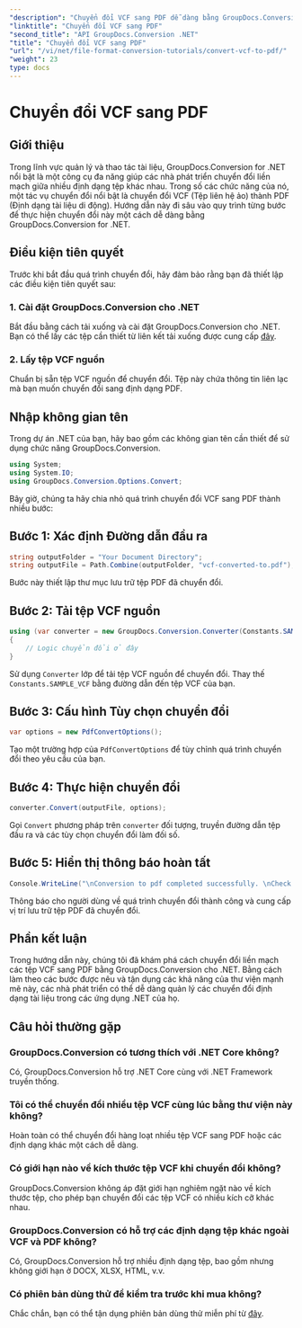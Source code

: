 ```yaml
---
"description": "Chuyển đổi VCF sang PDF dễ dàng bằng GroupDocs.Conversion for .NET. Đơn giản hóa các tác vụ quản lý tài liệu của bạn bằng giải pháp trực quan này."
"linktitle": "Chuyển đổi VCF sang PDF"
"second_title": "API GroupDocs.Conversion .NET"
"title": "Chuyển đổi VCF sang PDF"
"url": "/vi/net/file-format-conversion-tutorials/convert-vcf-to-pdf/"
"weight": 23
type: docs
---
```

# Chuyển đổi VCF sang PDF

## Giới thiệu
Trong lĩnh vực quản lý và thao tác tài liệu, GroupDocs.Conversion for .NET nổi bật là một công cụ đa năng giúp các nhà phát triển chuyển đổi liền mạch giữa nhiều định dạng tệp khác nhau. Trong số các chức năng của nó, một tác vụ chuyển đổi nổi bật là chuyển đổi VCF (Tệp liên hệ ảo) thành PDF (Định dạng tài liệu di động). Hướng dẫn này đi sâu vào quy trình từng bước để thực hiện chuyển đổi này một cách dễ dàng bằng GroupDocs.Conversion for .NET.
## Điều kiện tiên quyết
Trước khi bắt đầu quá trình chuyển đổi, hãy đảm bảo rằng bạn đã thiết lập các điều kiện tiên quyết sau:
### 1. Cài đặt GroupDocs.Conversion cho .NET
Bắt đầu bằng cách tải xuống và cài đặt GroupDocs.Conversion cho .NET. Bạn có thể lấy các tệp cần thiết từ liên kết tải xuống được cung cấp [đây](https://releases.groupdocs.com/conversion/net/).
### 2. Lấy tệp VCF nguồn
Chuẩn bị sẵn tệp VCF nguồn để chuyển đổi. Tệp này chứa thông tin liên lạc mà bạn muốn chuyển đổi sang định dạng PDF.

## Nhập không gian tên
Trong dự án .NET của bạn, hãy bao gồm các không gian tên cần thiết để sử dụng chức năng GroupDocs.Conversion.

```csharp
using System;
using System.IO;
using GroupDocs.Conversion.Options.Convert;
```

Bây giờ, chúng ta hãy chia nhỏ quá trình chuyển đổi VCF sang PDF thành nhiều bước:
## Bước 1: Xác định Đường dẫn đầu ra
```csharp
string outputFolder = "Your Document Directory";
string outputFile = Path.Combine(outputFolder, "vcf-converted-to.pdf");
```
Bước này thiết lập thư mục lưu trữ tệp PDF đã chuyển đổi.
## Bước 2: Tải tệp VCF nguồn
```csharp
using (var converter = new GroupDocs.Conversion.Converter(Constants.SAMPLE_VCF))
{
    // Logic chuyển đổi ở đây
}
```
Sử dụng `Converter` lớp để tải tệp VCF nguồn để chuyển đổi. Thay thế `Constants.SAMPLE_VCF` bằng đường dẫn đến tệp VCF của bạn.
## Bước 3: Cấu hình Tùy chọn chuyển đổi
```csharp
var options = new PdfConvertOptions();
```
Tạo một trường hợp của `PdfConvertOptions` để tùy chỉnh quá trình chuyển đổi theo yêu cầu của bạn.
## Bước 4: Thực hiện chuyển đổi
```csharp
converter.Convert(outputFile, options);
```
Gọi `Convert` phương pháp trên `converter` đối tượng, truyền đường dẫn tệp đầu ra và các tùy chọn chuyển đổi làm đối số.
## Bước 5: Hiển thị thông báo hoàn tất
```csharp
Console.WriteLine("\nConversion to pdf completed successfully. \nCheck output in {0}", outputFolder);
```
Thông báo cho người dùng về quá trình chuyển đổi thành công và cung cấp vị trí lưu trữ tệp PDF đã chuyển đổi.

## Phần kết luận
Trong hướng dẫn này, chúng tôi đã khám phá cách chuyển đổi liền mạch các tệp VCF sang PDF bằng GroupDocs.Conversion cho .NET. Bằng cách làm theo các bước được nêu và tận dụng các khả năng của thư viện mạnh mẽ này, các nhà phát triển có thể dễ dàng quản lý các chuyển đổi định dạng tài liệu trong các ứng dụng .NET của họ.
## Câu hỏi thường gặp
### GroupDocs.Conversion có tương thích với .NET Core không?
Có, GroupDocs.Conversion hỗ trợ .NET Core cùng với .NET Framework truyền thống.
### Tôi có thể chuyển đổi nhiều tệp VCF cùng lúc bằng thư viện này không?
Hoàn toàn có thể chuyển đổi hàng loạt nhiều tệp VCF sang PDF hoặc các định dạng khác một cách dễ dàng.
### Có giới hạn nào về kích thước tệp VCF khi chuyển đổi không?
GroupDocs.Conversion không áp đặt giới hạn nghiêm ngặt nào về kích thước tệp, cho phép bạn chuyển đổi các tệp VCF có nhiều kích cỡ khác nhau.
### GroupDocs.Conversion có hỗ trợ các định dạng tệp khác ngoài VCF và PDF không?
Có, GroupDocs.Conversion hỗ trợ nhiều định dạng tệp, bao gồm nhưng không giới hạn ở DOCX, XLSX, HTML, v.v.
### Có phiên bản dùng thử để kiểm tra trước khi mua không?
Chắc chắn, bạn có thể tận dụng phiên bản dùng thử miễn phí từ [đây](https://releases.groupdocs.com/).